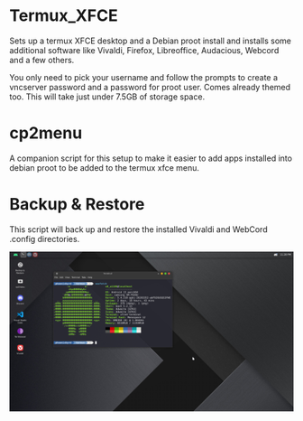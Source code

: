 # Termux_XFCE

Sets up a termux XFCE desktop and a Debian proot install and installs some additional software like Vivaldi, Firefox, Libreoffice, Audacious, Webcord and a few others.

You only need to pick your username and follow the prompts to create a vncserver password and a password for proot user. Comes already themed too. This will take just under 7.5GB of storage space.

# cp2menu

A companion script for this setup to make it easier to add apps installed into debian proot to be added to the termux xfce menu. 

# Backup & Restore

This script will back up and restore the installed Vivaldi and WebCord .config directories. 

![Desktop Screenshot](Desktop.png)
